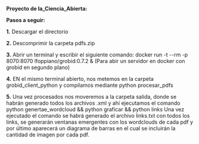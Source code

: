 **Proyecto de Ia_Ciencia_Abierta:**

**Pasos a seguir:**

**1.**
Descargar el directorio

**2.**
Descomprimir la carpeta pdfs.zip

**3.**
Abrir un terminal y escribir el siguiente comando:
docker run -t --rm -p 8070:8070 lfoppiano/grobid:0.7.2 &
(Para abir un servidor en docker con grobid en segundo plano)

**4.**
EN el mismo terminal abierto, nos metemos en la carpeta grobid_client_python
y compilamos mediante python procesar_pdfs

**5.**
Una vez procesados nos moveremos a la carpeta salida, donde se habrán generado todos los archivos 
.xml y ahí ejecutamos el comando python genertae_wordcloud && python graficar && python links
Una vez ejecutado el comando se habrá generado el archivo links.txt con todos los links, se generarán ventanas emergentes con los wordclouds de cada pdf y por último aparecerá un diagrama de barras en el cual se incluirán la cantidad de imagen por cada pdf.

